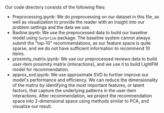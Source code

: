 Our code directory consists of the following files:

- Preprocessing.ipynb: We do preprocessing on our dataset in this file, as well as visualization to provide the reader with an insight into our problem settings and the data we use.
- Basline.ipynb: We use the preprocessed data to build our baseline model using `Surprise` package. The baseline system cannot always submit the "top-10" recommendations, as our feature space is quite sparse, and we do not have sufficient information to recommend 10 items.
- proximity_matrix.ipynb: We use our preprocessed reviews data to build user-item proximity matrix (interactions), and we use it to build LightFM model for recommendation.
- approx_svd.ipynb: We use approximate SVD to further improve our model's performance and efficiency. We can reduce the dimensionality of the matrix by identifying the most important features, or latent factors, that capture the underlying patterns in the user-item interactions. After recommendation, we project the recommendation space into 2-dimensional space using methods similar to PCA, and visualize our result.